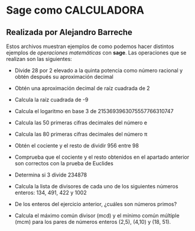 # Sage como CALCULADORA
## Realizada por Alejandro Barreche
Estos archivos muestran ejemplos de como podemos hacer distintos ejemplos de _operaciones matemáticas_ con **sage**. Las operaciones que se realizan son las siguientes:

* Divide 28 por 2 elevado a la quinta potencia como número racional y obtén después su aproximación decimal

* Obtén una aproximación decimal de raíz cuadrada de 2

* Calcula la raíz cuadrada de -9

* Calcula el logaritmo en base 3 de 2153693963075557766310747

* Calcula las 50 primeras cifras decimales del número e

* Calcula las 80 primeras cifras decimales del número π

* Obtén el cociente y el resto de dividir 956 entre 98

* Comprueba que el cociente y el resto obtenidos en el apartado anterior son correctos con la prueba de Euclides

* Determina si 3 divide 234878

* Calcula la lista de divisores de cada uno de los siguientes números enteros: 134, 491, 422 y 1002

* De los enteros del ejercicio anterior, ¿cuáles son números primos?

* Calcula el máximo común divisor (mcd) y el mínimo común múltiple (mcm) para los pares de números enteros (2,5), (4,10) y (18, 51).
